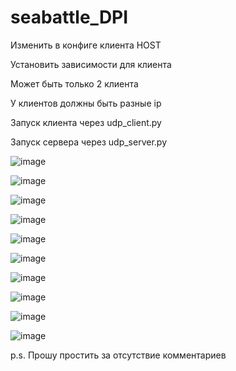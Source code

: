 # seabattle_DPI

Изменить в конфиге клиента HOST

Установить зависимости для клиента

Может быть только 2 клиента

У клиентов должны быть разные ip

Запуск клиента через udp_client.py

Запуск сервера через udp_server.py

![image](https://user-images.githubusercontent.com/81622927/209789383-a0d11b77-352b-4f2f-822a-f31d145796c6.png)

![image](https://user-images.githubusercontent.com/81622927/209789469-324d595f-830a-4ee1-b626-f8c451c31bb9.png)

![image](https://user-images.githubusercontent.com/81622927/209789525-a4145ad7-e5d5-431b-b638-807fa1b1d46c.png)

![image](https://user-images.githubusercontent.com/81622927/209789564-caa7b7a9-794a-4f36-aff0-c93b2352596a.png)

![image](https://user-images.githubusercontent.com/81622927/209789624-706664fc-b841-495e-9fab-0440357b64c9.png)

![image](https://user-images.githubusercontent.com/81622927/209789653-23d7b569-7f7f-4b32-84a2-1dbb36c9ac7a.png)

![image](https://user-images.githubusercontent.com/81622927/209789687-7993f105-3291-4720-ac73-970a5c6c91cb.png)

![image](https://user-images.githubusercontent.com/81622927/209789835-72a61d27-0f7b-4fa4-8b63-e30a0bfd17b5.png)

![image](https://user-images.githubusercontent.com/81622927/209789853-4ce75d25-2ffe-4ac8-ab2c-935c7d91f191.png)

![image](https://user-images.githubusercontent.com/81622927/209789898-7c26e365-4e73-4c27-9092-026ab7f83843.png)


p.s. Прошу простить за отсутствие комментариев
